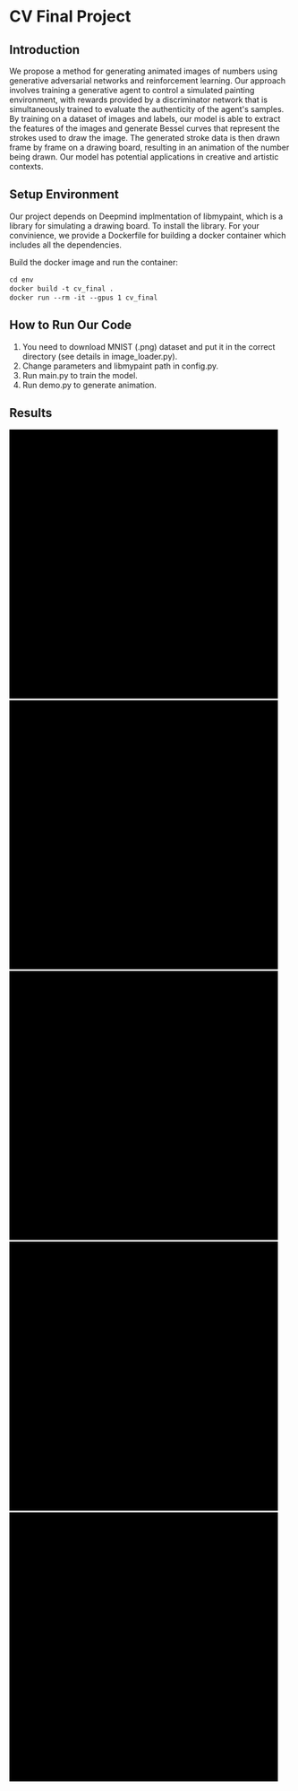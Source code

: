 # CV Final Project

## Introduction

We propose a method for generating animated images of numbers using generative adversarial networks and reinforcement learning. Our approach involves training a generative agent to control a simulated painting environment, with rewards provided by a discriminator network that is simultaneously trained to evaluate the authenticity of the agent's samples. By training on a dataset of images and labels, our model is able to extract the features of the images and generate Bessel curves that represent the strokes used to draw the image. The generated stroke data is then drawn frame by frame on a drawing board, resulting in an animation of the number being drawn. Our model has potential applications in creative and artistic contexts.

## Setup Environment

Our project depends on Deepmind implmentation of libmypaint, which is a library for simulating a drawing board. To install the library. For your convinience, we provide a Dockerfile for building a docker container which includes all the dependencies.

Build the docker image and run the container:

```
cd env
docker build -t cv_final .
docker run --rm -it --gpus 1 cv_final
```

## How to Run Our Code

1. You need to download MNIST (.png) dataset and put it in the correct directory (see details in image_loader.py).
2. Change parameters and libmypaint path in config.py.
3. Run main.py to train the model.
4. Run demo.py to generate animation.

## Results

![1](./results/merged%201.gif)
![2](./results/merged%202.gif)
![3](./results/merged%203.gif)
![4](./results/merged%204.gif)
![5](./results/merged%205.gif)
